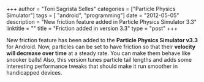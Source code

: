 +++
author = "Toni Sagrista Selles"
categories = ["Particle Physics Simulator"]
tags = [ "android", "programming"]
date = "2012-05-05"
description = "New friction feature added in Particle Physics Simulator 3.3"
linktitle = ""
title = "Friction added in version 3.3"
type = "post"
+++

New friction feature has been added to the **Particle Physics Simulator v3.3** for Android.
Now, particles can be set to have friction so that their **velocity will decrease over time** at a steady rate. You can make them behave like snooker balls! Also, this version tunes particle tail lengths and adds some interesting performance tweaks that should make it run smoother in handicapped devices.

<!--more-->
